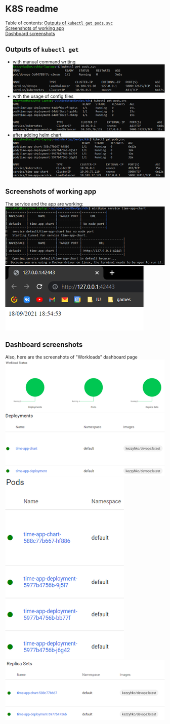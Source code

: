 # K8S readme

Table of contents:
[Outputs of `kubectl get pods,svc`](#outputs-of-kubectl-get)  
[Screenshots of working app](#screenshots-of-working-app)  
[Dashboard screenshots](#dashboard-screenshots)  

## Outputs of `kubectl get`
* with manual command writing
![](report_screenshots/output/manual.png)
* with the usage of config files
![](report_screenshots/output/config_files.png)
* after adding helm chart
![](report_screenshots/output/after_helm.png)

## Screenshots of working app
The service and the app are working:
![](report_screenshots/service.png)  
![](report_screenshots/app.png)  

## Dashboard screenshots
Also, here are the screenshots of "Workloads" dashboard page  
![](report_screenshots/workload_status/charts.png)  
![](report_screenshots/workload_status/deployments.png)  
![](report_screenshots/workload_status/pods.png)  
![](report_screenshots/workload_status/sets.png)  
